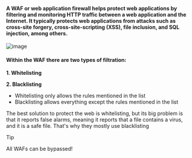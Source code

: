 #### A WAF or web application firewall helps protect web applications by filtering and monitoring HTTP traffic between a web application and the Internet. It typically protects web applications from attacks such as cross-site forgery, cross-site-scripting (XSS), file inclusion, and SQL injection, among others.


![image](https://github.com/user-attachments/assets/c9424e6d-23f8-463b-8f00-a15cf976dbba)


#### Within the WAF there are two types of filtration:
**1. Whitelisting**

**2. Blacklisting**
   
- Whitelisting only allows the rules mentioned in the list
- Blacklisting allows everything except the rules mentioned in the list

The best solution to protect the web is whitelisting, but its big problem is that it reports false alarms, meaning it reports that a file contains a virus, and it is a safe file.
That's why they mostly use blacklisting

> [!TIP]
> All WAFs can be bypassed!
